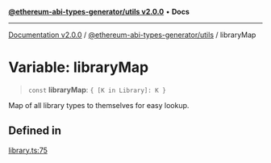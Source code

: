 [**@ethereum-abi-types-generator/utils v2.0.0**](../README.md) • **Docs**

***

[Documentation v2.0.0](../../../packages.md) / [@ethereum-abi-types-generator/utils](../README.md) / libraryMap

# Variable: libraryMap

> `const` **libraryMap**: `{ [K in Library]: K }`

Map of all library types to themselves for easy lookup.

## Defined in

[library.ts:75](https://github.com/niZmosis/ethereum-abi-types-generator/blob/34014c6ac1a58a7622fbd21e7421270aae38bf36/packages/utils/src/library.ts#L75)
